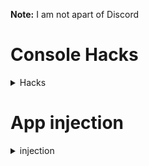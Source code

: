 **Note:** I am not apart of Discord

# Console Hacks
<details>
  <summary>Hacks</summary>

### Get Module Filter Function
<details>
  <summary>Details and Code</summary>
  
Filters through all of discords exported webpack modules

If you have the [app injection](https://github.com/doggybootsy/discord-hacks/blob/main/README.md#app-injection) you dont need to add this, if you dont you only need to paste this code in console once per load (If you reload you need to add it again)

```js
let webpackExports = webpackChunkdiscord_app.push([[Math.random()],{},(e) => e])

function getModule(filter, first = true) {
  let modules = []
  function byPropsAll(...props) {
    const norm = getModule(m => props.every((prop) => typeof m[prop] !== "undefined"), false)
    let def = []
    for (const module of getModule(m => props.every((prop) => typeof m.default?.[prop] !== "undefined"), false)) 
      def.push(module.default)
    return [...norm, ...def]
  }
  function byDisplayName(displayName) {
    const norm = getModule(m => m.default?.displayName === displayName, false)
    const type = getModule(m => m.default?.type?.displayName === displayName, false)
    const rend = getModule(m => m.default?.type?.render?.displayName === displayName, false)
    return [...norm, ...type, ...rend]
  }
  if (Array.isArray(filter)) {
    modules = byPropsAll(...filter)
  }
  else if (typeof filter === "string") {
    modules = byDisplayName(filter)
  }
  else if (typeof filter === "function") {
      for(let ite in webpackExports.c) {
      if(!Object.hasOwnProperty.call(webpackExports.c, ite)) return
      let ele = webpackExports.c[ite].exports
      if(!ele) continue
      if(filter(ele)) modules.push(ele)
    }
  }
  if (first) return modules[0]
  return modules
}
```
Example: `getModule("PanelButton")`, `getModule(["createElement"])`, `getModule(["Messages"], false)[1]`, and `DrApi.find(e => e.default?.definition?.label === "Desktop Multi Account")`
</details>

### Patcher
<details>
  <summary>Details and Code</summary>
  
Patches a module with a function

If you have the [app injection](https://github.com/doggybootsy/discord-hacks/blob/main/README.md#app-injection) you dont need to add this, if you dont you only need to paste this code in console once per load (If you reload you need to add it again)

```js
function patch(module, funcName, callback, type = "after") {
  const original = module[funcName]
  if (!module[funcName].__originalFunction) module[funcName].__originalFunction = original
  if (!module[funcName].__patches) module[funcName].__patches = []

  if (type === "after") module[funcName] = function() {
    const result = original.apply(this, arguments)
    callback.apply(this, [[...arguments], result])
    return result
  }
  else if (type === "before") module[funcName] = function() {
    callback.apply(this, [...arguments])
    return original.apply(this, arguments)
  }
  else if (type === "instead") module[funcName] = function() {
    return callback.apply(this, [[...arguments], original])
  }
  else throw new Error(`Unknown patch type: ${type}`)

  if (Object.keys(original).length) 
    for (const key of Object.keys(original)) 
      module[funcName][key] = original[key]

  const position = module[funcName].__patches.push([module, funcName, callback, type]) - 1
  // Unpatch all patches on 'module[funcName]', then re-patch them unless they are the one getting unpatched
  return () => {
    module[funcName] = module[funcName].__originalFunction
    module[funcName].__patches.splice(position, 1)
    const oldPatches = module[funcName].__patches
    module[funcName].__patches = []
    for (const _patch of oldPatches) setImmediate(patch, ..._patch)
  }
}

Object.assign(patch, {
  before: (module, funcName, callback) => patch(module, funcName, callback, "before"),
  after: (module, funcName, callback) => patch(module, funcName, callback, "after"),
  instead: (module, funcName, callback) => patch(module, funcName, callback, "instead")
})
```
</details>

### Send Local Embeds
<details>
  <summary>Details and Code</summary>
  
Send a fake message with a embed and a message in the current channel (Do not the alert means nothing)

Requirements: `Get Module Filter Function`
  
```js
let { getChannelId } = getModule(["getChannelId", "getVoiceChannelId"])
let { receiveMessage } = getModule(["receiveMessage"])
let { createBotMessage } = getModule(["createBotMessage"])
let { getCurrentUser } = getModule(["getCurrentUser"])

function sendFakeEmbed(message, embed) {
  let msg = createBotMessage(getChannelId(), message, [embed])
  msg.author = getCurrentUser()
  msg.mention_everyone = false
  msg.type = 0
  msg.flags = 16
  receiveMessage(msg.channel_id, msg)
}
```
Example: `sendFakeEmbed("Message Content")` and `sendFakeEmbed("Message Content", { title: "Message Embed Title" })`
</details>

### Send Embeds
<details>
  <summary>Details and Code</summary>

## WARNING YOU CAN GET BANNED FOR DOING THIS!
  
Send a embed (with a message) in the current channel

Requirements: `Get Module Filter Function`
  
```js
let queue = getModule(["enqueue"])
let { getChannelId } = getModule(["getChannelId", "getVoiceChannelId"])
let { createBotMessage } = getModule(["createBotMessage"])

function sendEmbed(content, embed = {}) {
  let channelId = getChannelId()
  const { id:nonce } = createBotMessage(channelId, "")
  queue.enqueue({
    type:0, nonce, 
    message: {
      channelId, content, embed
    }
  }, (_ => _))
}
```
Example: `sendEmbed("Message Content")` and `sendEmbed("Message Content", { title: "Message Embed Title" })`
</details>

### Enable Developer Mode
<details>
  <summary>Details and Code</summary>

Requirements: `Get Module Filter Function`
  
Enabled discords developer mode (Look at settings)

```js
Object.defineProperty(getModule(["isDeveloper"]), "isDeveloper", {
  get: () => true,
  set () {}
})
```
</details>

### Enable Discords Message Reporting System
<details>
  <summary>Details and Code</summary>

Requirements: `Get Module Filter Function` and `Patcher`
  
Allows you to report messages to the discord message reporting system
  
```js
patch(getModule("MiniPopover"),  "default", ([props]) => {
  const child = props.children.filter(e => e?.props)
  if (child.length) child[0].props.canReport = true
})
```
</details>


### Collapsible Sidebar
<details>
  <summary>Details and Code</summary>

Requirements: `Get Module Filter Function` and `Patcher`
  
Adds a button to the toolbar that will collapse the sidebar
  
```js
let module = getModule("HeaderBarContainer").default.prototype
let React = getModule(["createElement"])
let classes = {
  ...getModule(["panels"]),
  ...getModule(["title", "container", "themed"]), 
  ...getModule(["iconWrapper", "clickable"]), 
  ...getModule(["container", "subscribeTooltipHeader"])
}
let tooltip = getModule(["TooltipContainer"]).TooltipContainer
let { sidebar } = getModule(["guilds", "container", "sidebar"])

let Icon = React.memo(() => {
  let [state, setState] = React.useState(document.querySelector(`.${sidebar}.compact`))
  return React.createElement(tooltip, {
    text: state ? "Show" : "Hide", 
    position: "bottom",
    className: `compact-arrow ${classes?.iconWrapper}${state ? " active" : ""}`,
    key: "compact-arrow",
    children: [
      React.createElement("svg", {
        width: "24",
        height: "24",
        viewBox: "0 0 24 24",
        fill: "currentcolor",
        onClick: () => {
          setState(!state)
          document.querySelector(`.${sidebar}`).classList.toggle("compact")
        },
        children: [
          React.createElement("path", {
            d: "M15.535 3.515L7.05005 12L15.535 20.485L16.95 19.071L9.87805 12L16.95 4.929L15.535 3.515Z"
          })
        ]
      })
    ]
  })
})

document.head.appendChild(Object.assign(document.createElement("style"), {
  innerHTML: [
    ".compact-arrow { transition: transform 0.2s ease-in-out; color: var(--interactive-normal) }", 
    ".compact-arrow.active { transform: rotate(180deg)  }",
    ".compact-arrow:hover { color: var(--interactive-active)  }",
    `.${sidebar} { transition: width 0.2s ease-in-out }`,
    `.${sidebar}.compact { width: 0 }`,
    `.${classes.container}, .${classes.panels} { width: 240px }`,
  ].join("\n")
}))

patch(module, "renderLoggedIn", (_, res) => {
  res.props.children.unshift(React.createElement(Icon))
})

document.querySelector(`.${classes.themed}`).__reactFiber$.return.return.stateNode.forceUpdate()
```
</details>

### Login Via Token
<details>
  <summary>Details and Code</summary>

Requirements: `Get Module Filter Function`
  
Allows you to sign into a discord account via token (DO NOT USE A BOT ACCOUNT)
  
```js
getModule(["loginToken"]).loginToken("TOKEN HERE")
```
</details>

### Get Your Token
<details>
  <summary>Details and Code</summary>

Requirements: `Get Module Filter Function`
  
Shows you your token (DO NOT SHARE THIS TO ANYONE)
  
```js
getModule(["getToken"]).getToken()
```
</details>

### Get all badges
<details>
  <summary>Details and Code</summary>

Requirements: `Get Module Filter Function`
  
Gives you all badges (Locally)
  
```js
Object.defineProperty(getModule(["getCurrentUser"]).getCurrentUser(), "flags", {
  get: () => 219087
})
```
</details>

### Get All Private Channel IDs
<details>
  <summary>Details and Code</summary>

Requirements: `Get Module Filter Function`
  
Shows you all private channel ids
  
```js
getModule(["getPrivateChannelIds"]).getPrivateChannelIds()
```
</details>

### Phone, Email verification bypass
<details>
  <summary>Details and Code</summary>

Requirements: `Get Module Filter Function`
  
Bypass Phone and email verification in server, this cannot let you send message but you still can connect and and talk in voice channels [credits](https://github.com/hxr404/Discord-Console-hacks#phone-email-verification-bypass)
  
```js
let user = getModule(["getCurrentUser"]).getCurrentUser()
user.phone = "+1234567890"
user.email = "email@email.com"
user.verified = true
```
</details>

### Toggle NSFW Allowed
<details>
  <summary>Details and Code</summary>

Requirements: `Get Module Filter Function`
  
Toggles the ability to see inside NSFW channels
  
```js
let currentUser = getModule(["getCurrentUser"]).getCurrentUser().nsfwAllowed = true
```

Change `true` to `false` to disable
</details>

### Free Discord Nitro
<details>
  <summary>Details and Code</summary>

## WARNING YOU CAN GET BANNED FOR DOING THIS!
(Only For Screensharing !!!)

Requirements: `Get Module Filter Function` and `Patcher`
  
Allows you to have free nitro (Emotes and Screenshare)
  
```js
let sendMessage = getModule(["sendMessage"])
let { getCurrentUser } = getModule(["getCurrentUser"])
let EmojiSize = 64

getCurrentUser().premiumType = 2
patch.before(sendMessage, "sendMessage", (_, msg) => {
  for (const emoji of msg.validNonShortcutEmojis) {
    if (emoji.url.startsWith("/assets/")) return
    msg.content = msg.content.replace(`<${emoji.animated ? "a" : ""}${emoji.allNamesString.replace(/~\d/g, "")}${emoji.id}>`, `${emoji.url}&size=${EmojiSize} `)
  }
})
patch.before(sendMessage, "editMessage", (_, __, obj) => {
  let msg = obj.content
  if (msg.search(/\d{18}/g) == -1) return
  for (const emoji of msg.match(/<a:.+?:\d{18}>|<:.+?:\d{18}>/g)) 
    obj.content = obj.content.replace(emoji, `https://cdn.discordapp.com/emojis/${emoji.match(/\d{18}/g)[0]}?size=40`)
})
```
</details>
</details>

# App injection
<details>
  <summary>injection</summary>

### What does this do?
1. Disables `CSP`
2. Adds `require` to the `window`/`global` object
3. Adds a debbuger hotkey
4. Removes discords annoying console spam when opening console
5. Automatically adds `Get Module Filter Function` and `Patcher`
### What can I do with this?
1. Make themes/plugins/etc
2. Make console injections permanent (Until you remove it)
### Steps
1. Go to your discords resources folder and make a folder called `app`
2. Make a `index.js` file in the `app` folder and paste the code below into it
```js
const { join } = require("path")
const electron = require("electron")
const Module = require("module")

electron.app.commandLine.appendSwitch("no-force-async-hooks-checks")

class BrowserWindow extends electron.BrowserWindow {
  constructor(opt) {
    if (!opt || !opt.webPreferences || !opt.webPreferences.preload || !opt.title) return super(opt)
    const originalPreload = opt.webPreferences.preload
    process.env.DISCORD_PRELOAD = originalPreload
    
    opt = Object.assign(opt, {
      webPreferences: {
        contextIsolation: false,
        enableRemoteModule: true,
        nodeIntegration: true,
        preload: join(__dirname, "preload.js")
      }
    })
    super(opt)
  }
}

electron.app.once("ready", () => {
  electron.session.defaultSession.webRequest.onHeadersReceived(function({ responseHeaders }, callback) {
    delete responseHeaders["content-security-policy-report-only"]
    delete responseHeaders["content-security-policy"]
    callback({ 
      cancel: false, 
      responseHeaders
    })
  })
})

const Electron = new Proxy(electron, { get: (target, prop) => prop === "BrowserWindow" ? BrowserWindow : target[prop] })

const electronPath = require.resolve("electron")
delete require.cache[electronPath].exports
require.cache[electronPath].exports = Electron

const basePath = join(process.resourcesPath, "app.asar")
const pkg = require(join(basePath, "package.json"))
electron.app.setAppPath(basePath)
electron.app.name = pkg.name
Module._load(join(basePath, pkg.main), null, true)
```
3. Make a `preload.js` file in the `app` folder and paste the code below into it
```js
const { webFrame } = require("electron")
const Mod = require("module")

// Load discords preload
const path = process.env.DISCORD_PRELOAD
if (path) { require(path) }
else { console.error("No preload path found!") }

((window) => {
  const toWindow = (key, value) => {
    if (key.name === undefined){
      window[key] = value
      global[key] = value
    }
    else {
      window[key.name] = key
      global[key.name] = key
    }
  }
  let URL = "http://127.0.0.1:5500/functions"
  async function DomLoaded() {
    toWindow(require)
    // Add debugger event
    window.addEventListener("keydown", () => event.code === "F8" && (() => {debugger;})())
    // Remove discords warnings
    await window.DiscordNative.window.setDevtoolsCallbacks(null, null)
    // Add `getModule`
    let getModuleFetch = await fetch(`${URL}/getModule.js?_${Date.now()}`).then(e => e.text())
    toWindow("getModule", Mod.prototype._compile(getModuleFetch, "getModule"))
    // Add `patch`
    let patchFetch = await fetch(`${URL}/patch.js?_${Date.now()}`).then(e => e.text())
    toWindow("patch", Mod.prototype._compile(patchFetch, "patch"))
  }
  if (window.document.readyState === "loading") window.document.addEventListener("DOMContentLoaded", DomLoaded)
  else DomLoaded()
})(webFrame.top.context)
```
4. Make a `package.json` file in the `app` folder and paste `{"name": "discord", "main": "./index.js"}` into it
5. Fully restart discord
</details>
